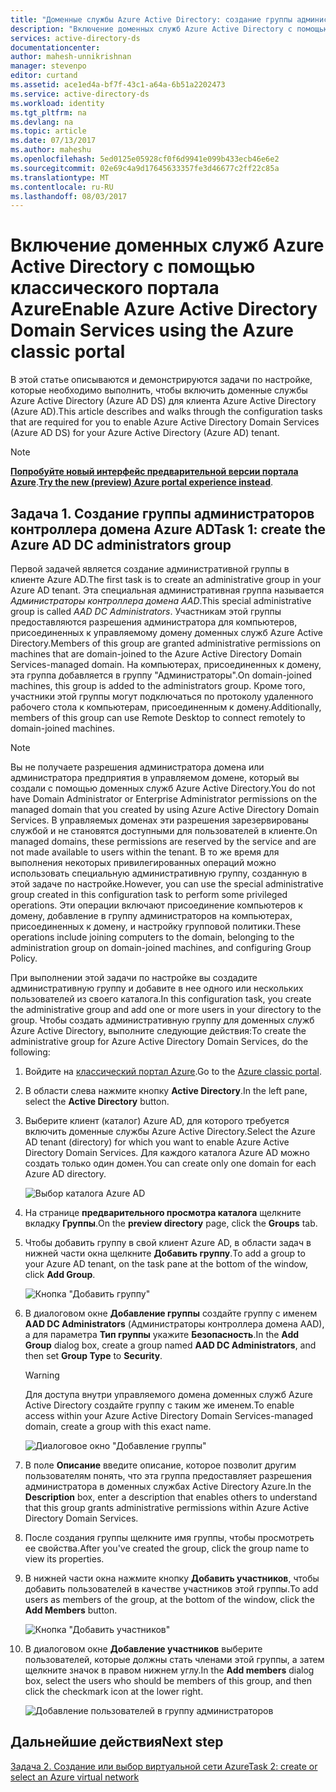 ```yaml
---
title: "Доменные службы Azure Active Directory: создание группы администраторов контроллера домена Azure AD | Документация Майкрософт"
description: "Включение доменных служб Azure Active Directory с помощью классического портала Azure"
services: active-directory-ds
documentationcenter: 
author: mahesh-unnikrishnan
manager: stevenpo
editor: curtand
ms.assetid: ace1ed4a-bf7f-43c1-a64a-6b51a2202473
ms.service: active-directory-ds
ms.workload: identity
ms.tgt_pltfrm: na
ms.devlang: na
ms.topic: article
ms.date: 07/13/2017
ms.author: maheshu
ms.openlocfilehash: 5ed0125e05928cf0f6d9941e099b433ecb46e6e2
ms.sourcegitcommit: 02e69c4a9d17645633357fe3d46677c2ff22c85a
ms.translationtype: MT
ms.contentlocale: ru-RU
ms.lasthandoff: 08/03/2017
---
```

# <a name="enable-azure-active-directory-domain-services-using-the-azure-classic-portal"></a><span data-ttu-id="ed708-103">Включение доменных служб Azure Active Directory с помощью классического портала Azure</span><span class="sxs-lookup"><span data-stu-id="ed708-103">Enable Azure Active Directory Domain Services using the Azure classic portal</span></span>
<span data-ttu-id="ed708-104">В этой статье описываются и демонстрируются задачи по настройке, которые необходимо выполнить, чтобы включить доменные службы Azure Active Directory (Azure AD DS) для клиента Azure Active Directory (Azure AD).</span><span class="sxs-lookup"><span data-stu-id="ed708-104">This article describes and walks through the configuration tasks that are required for you to enable Azure Active Directory Domain Services (Azure AD DS) for your Azure Active Directory (Azure AD) tenant.</span></span>

> [!NOTE]
> <span data-ttu-id="ed708-105">[**Попробуйте новый интерфейс предварительной версии портала Azure**](active-directory-ds-getting-started.md).</span><span class="sxs-lookup"><span data-stu-id="ed708-105">[**Try the new (preview) Azure portal experience instead**](active-directory-ds-getting-started.md).</span></span> 
>

## <a name="task-1-create-the-azure-ad-dc-administrators-group"></a><span data-ttu-id="ed708-106">Задача 1. Создание группы администраторов контроллера домена Azure AD</span><span class="sxs-lookup"><span data-stu-id="ed708-106">Task 1: create the Azure AD DC administrators group</span></span>
<span data-ttu-id="ed708-107">Первой задачей является создание административной группы в клиенте Azure AD.</span><span class="sxs-lookup"><span data-stu-id="ed708-107">The first task is to create an administrative group in your Azure AD tenant.</span></span> <span data-ttu-id="ed708-108">Эта специальная административная группа называется *Администраторы контроллера домена AAD*.</span><span class="sxs-lookup"><span data-stu-id="ed708-108">This special administrative group is called *AAD DC Administrators*.</span></span> <span data-ttu-id="ed708-109">Участникам этой группы предоставляются разрешения администратора для компьютеров, присоединенных к управляемому домену доменных служб Azure Active Directory.</span><span class="sxs-lookup"><span data-stu-id="ed708-109">Members of this group are granted administrative permissions on machines that are domain-joined to the Azure Active Directory Domain Services-managed domain.</span></span> <span data-ttu-id="ed708-110">На компьютерах, присоединенных к домену, эта группа добавляется в группу "Администраторы".</span><span class="sxs-lookup"><span data-stu-id="ed708-110">On domain-joined machines, this group is added to the administrators group.</span></span> <span data-ttu-id="ed708-111">Кроме того, участники этой группы могут подключаться по протоколу удаленного рабочего стола к компьютерам, присоединенным к домену.</span><span class="sxs-lookup"><span data-stu-id="ed708-111">Additionally, members of this group can use Remote Desktop to connect remotely to domain-joined machines.</span></span>  

> [!NOTE]
> <span data-ttu-id="ed708-112">Вы не получаете разрешения администратора домена или администратора предприятия в управляемом домене, который вы создали с помощью доменных служб Azure Active Directory.</span><span class="sxs-lookup"><span data-stu-id="ed708-112">You do not have Domain Administrator or Enterprise Administrator permissions on the managed domain that you created by using Azure Active Directory Domain Services.</span></span> <span data-ttu-id="ed708-113">В управляемых доменах эти разрешения зарезервированы службой и не становятся доступными для пользователей в клиенте.</span><span class="sxs-lookup"><span data-stu-id="ed708-113">On managed domains, these permissions are reserved by the service and are not made available to users within the tenant.</span></span> <span data-ttu-id="ed708-114">В то же время для выполнения некоторых привилегированных операций можно использовать специальную административную группу, созданную в этой задаче по настройке.</span><span class="sxs-lookup"><span data-stu-id="ed708-114">However, you can use the special administrative group created in this configuration task to perform some privileged operations.</span></span> <span data-ttu-id="ed708-115">Эти операции включают присоединение компьютеров к домену, добавление в группу администраторов на компьютерах, присоединенных к домену, и настройку групповой политики.</span><span class="sxs-lookup"><span data-stu-id="ed708-115">These operations include joining computers to the domain, belonging to the administration group on domain-joined machines, and configuring Group Policy.</span></span>
>

<span data-ttu-id="ed708-116">При выполнении этой задачи по настройке вы создадите административную группу и добавите в нее одного или нескольких пользователей из своего каталога.</span><span class="sxs-lookup"><span data-stu-id="ed708-116">In this configuration task, you create the administrative group and add one or more users in your directory to the group.</span></span> <span data-ttu-id="ed708-117">Чтобы создать административную группу для доменных служб Azure Active Directory, выполните следующие действия:</span><span class="sxs-lookup"><span data-stu-id="ed708-117">To create the administrative group for Azure Active Directory Domain Services, do the following:</span></span>

1. <span data-ttu-id="ed708-118">Войдите на [классический портал Azure](https://manage.windowsazure.com).</span><span class="sxs-lookup"><span data-stu-id="ed708-118">Go to the [Azure classic portal](https://manage.windowsazure.com).</span></span>
2. <span data-ttu-id="ed708-119">В области слева нажмите кнопку **Active Directory**.</span><span class="sxs-lookup"><span data-stu-id="ed708-119">In the left pane, select the **Active Directory** button.</span></span>
3. <span data-ttu-id="ed708-120">Выберите клиент (каталог) Azure AD, для которого требуется включить доменные службы Azure Active Directory.</span><span class="sxs-lookup"><span data-stu-id="ed708-120">Select the Azure AD tenant (directory) for which you want to enable Azure Active Directory Domain Services.</span></span> <span data-ttu-id="ed708-121">Для каждого каталога Azure AD можно создать только один домен.</span><span class="sxs-lookup"><span data-stu-id="ed708-121">You can create only one domain for each Azure AD directory.</span></span>

    ![Выбор каталога Azure AD](./media/active-directory-domain-services-getting-started/select-aad-directory.png)
4. <span data-ttu-id="ed708-123">На странице **предварительного просмотра каталога** щелкните вкладку **Группы**.</span><span class="sxs-lookup"><span data-stu-id="ed708-123">On the **preview directory** page, click the **Groups** tab.</span></span>
5. <span data-ttu-id="ed708-124">Чтобы добавить группу в свой клиент Azure AD, в области задач в нижней части окна щелкните **Добавить группу**.</span><span class="sxs-lookup"><span data-stu-id="ed708-124">To add a group to your Azure AD tenant, on the task pane at the bottom of the window, click **Add Group**.</span></span>

    ![Кнопка "Добавить группу"](./media/active-directory-domain-services-getting-started/add-group-button.png)
6. <span data-ttu-id="ed708-126">В диалоговом окне **Добавление группы** создайте группу с именем **AAD DC Administrators** (Администраторы контроллера домена AAD), а для параметра **Тип группы** укажите **Безопасность**.</span><span class="sxs-lookup"><span data-stu-id="ed708-126">In the **Add Group** dialog box, create a group named **AAD DC Administrators**, and then set **Group Type** to **Security**.</span></span>

   > [!WARNING]
   > <span data-ttu-id="ed708-127">Для доступа внутри управляемого домена доменных служб Azure Active Directory создайте группу с таким же именем.</span><span class="sxs-lookup"><span data-stu-id="ed708-127">To enable access within your Azure Active Directory Domain Services-managed domain, create a group with this exact name.</span></span>
   >
   >

    ![Диалоговое окно "Добавление группы"](./media/active-directory-domain-services-getting-started/create-admin-group.png)
7. <span data-ttu-id="ed708-129">В поле **Описание** введите описание, которое позволит другим пользователям понять, что эта группа предоставляет разрешения администратора в доменных службах Active Directory Azure.</span><span class="sxs-lookup"><span data-stu-id="ed708-129">In the **Description** box, enter a description that enables others to understand that this group grants administrative permissions within Azure Active Directory Domain Services.</span></span>
8. <span data-ttu-id="ed708-130">После создания группы щелкните имя группы, чтобы просмотреть ее свойства.</span><span class="sxs-lookup"><span data-stu-id="ed708-130">After you've created the group, click the group name to view its properties.</span></span>
9. <span data-ttu-id="ed708-131">В нижней части окна нажмите кнопку **Добавить участников**, чтобы добавить пользователей в качестве участников этой группы.</span><span class="sxs-lookup"><span data-stu-id="ed708-131">To add users as members of the group, at the bottom of the window, click the **Add Members** button.</span></span>

    ![Кнопка "Добавить участников"](./media/active-directory-domain-services-getting-started/add-group-members-button.png)
10. <span data-ttu-id="ed708-133">В диалоговом окне **Добавление участников** выберите пользователей, которые должны стать членами этой группы, а затем щелкните значок в правом нижнем углу.</span><span class="sxs-lookup"><span data-stu-id="ed708-133">In the **Add members** dialog box, select the users who should be members of this group, and then click the checkmark icon at the lower right.</span></span>

    ![Добавление пользователей в группу администраторов](./media/active-directory-domain-services-getting-started/add-group-members.png)


## <a name="next-step"></a><span data-ttu-id="ed708-135">Дальнейшие действия</span><span class="sxs-lookup"><span data-stu-id="ed708-135">Next step</span></span>
[<span data-ttu-id="ed708-136">Задача 2. Создание или выбор виртуальной сети Azure</span><span class="sxs-lookup"><span data-stu-id="ed708-136">Task 2: create or select an Azure virtual network</span></span>](active-directory-ds-getting-started-vnet.md)
